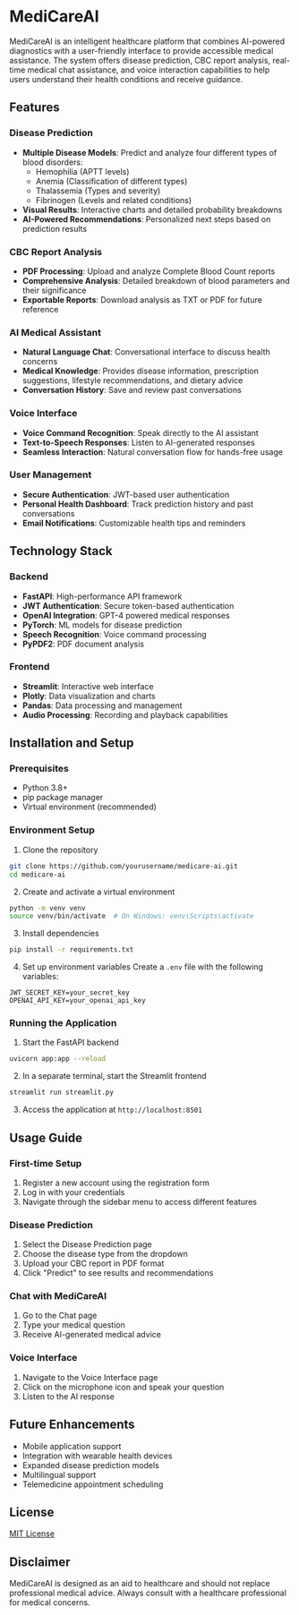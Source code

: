 # MediCareAI

MediCareAI is an intelligent healthcare platform that combines AI-powered diagnostics with a user-friendly interface to provide accessible medical assistance. The system offers disease prediction, CBC report analysis, real-time medical chat assistance, and voice interaction capabilities to help users understand their health conditions and receive guidance.

## Features

### Disease Prediction
- **Multiple Disease Models**: Predict and analyze four different types of blood disorders:
  - Hemophilia (APTT levels)
  - Anemia (Classification of different types)
  - Thalassemia (Types and severity)
  - Fibrinogen (Levels and related conditions)
- **Visual Results**: Interactive charts and detailed probability breakdowns
- **AI-Powered Recommendations**: Personalized next steps based on prediction results

### CBC Report Analysis
- **PDF Processing**: Upload and analyze Complete Blood Count reports
- **Comprehensive Analysis**: Detailed breakdown of blood parameters and their significance
- **Exportable Reports**: Download analysis as TXT or PDF for future reference

### AI Medical Assistant
- **Natural Language Chat**: Conversational interface to discuss health concerns
- **Medical Knowledge**: Provides disease information, prescription suggestions, lifestyle recommendations, and dietary advice
- **Conversation History**: Save and review past conversations

### Voice Interface
- **Voice Command Recognition**: Speak directly to the AI assistant
- **Text-to-Speech Responses**: Listen to AI-generated responses
- **Seamless Interaction**: Natural conversation flow for hands-free usage

### User Management
- **Secure Authentication**: JWT-based user authentication
- **Personal Health Dashboard**: Track prediction history and past conversations
- **Email Notifications**: Customizable health tips and reminders

## Technology Stack

### Backend
- **FastAPI**: High-performance API framework
- **JWT Authentication**: Secure token-based authentication
- **OpenAI Integration**: GPT-4 powered medical responses
- **PyTorch**: ML models for disease prediction
- **Speech Recognition**: Voice command processing
- **PyPDF2**: PDF document analysis

### Frontend
- **Streamlit**: Interactive web interface
- **Plotly**: Data visualization and charts
- **Pandas**: Data processing and management
- **Audio Processing**: Recording and playback capabilities

## Installation and Setup

### Prerequisites
- Python 3.8+
- pip package manager
- Virtual environment (recommended)

### Environment Setup
1. Clone the repository
```bash
git clone https://github.com/yourusername/medicare-ai.git
cd medicare-ai
```

2. Create and activate a virtual environment
```bash
python -m venv venv
source venv/bin/activate  # On Windows: venv\Scripts\activate
```

3. Install dependencies
```bash
pip install -r requirements.txt
```

4. Set up environment variables
Create a `.env` file with the following variables:
```
JWT_SECRET_KEY=your_secret_key
OPENAI_API_KEY=your_openai_api_key
```

### Running the Application
1. Start the FastAPI backend
```bash
uvicorn app:app --reload
```

2. In a separate terminal, start the Streamlit frontend
```bash
streamlit run streamlit.py
```

3. Access the application at `http://localhost:8501`

## Usage Guide

### First-time Setup
1. Register a new account using the registration form
2. Log in with your credentials
3. Navigate through the sidebar menu to access different features

### Disease Prediction
1. Select the Disease Prediction page
2. Choose the disease type from the dropdown
3. Upload your CBC report in PDF format
4. Click "Predict" to see results and recommendations

### Chat with MediCareAI
1. Go to the Chat page
2. Type your medical question
3. Receive AI-generated medical advice

### Voice Interface
1. Navigate to the Voice Interface page
2. Click on the microphone icon and speak your question
3. Listen to the AI response

## Future Enhancements
- Mobile application support
- Integration with wearable health devices
- Expanded disease prediction models
- Multilingual support
- Telemedicine appointment scheduling

## License
[MIT License](LICENSE)

## Disclaimer
MediCareAI is designed as an aid to healthcare and should not replace professional medical advice. Always consult with a healthcare professional for medical concerns.
